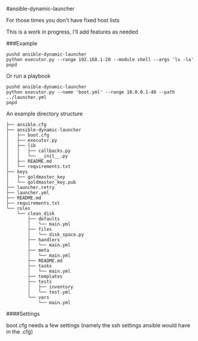 #ansible-dynamic-launcher

For those times you don't have fixed host lists

This is a work in progress, I'll add features as needed

###Example

```
pushd ansible-dynamic-launcher
python executor.py --range 192.168.1-20 --module shell --args 'ls -la'
popd
```

Or run a playbook

```
pushd ansible-dynamic-launcher
python executor.py --name 'boot.yml' --range 10.0.0.1-40 --path ../launcher.yml
popd
```

An example directory structure

```
├── ansible.cfg
├── ansible-dynamic-launcher
│   ├── boot.cfg
│   ├── executor.py
│   ├── lib
│   │   ├── callbacks.py
│   │   └── __init__.py
│   ├── README.md
│   └── requirements.txt
├── keys
│   ├── goldmaster_key
│   └── goldmaster_key.pub
├── launcher.retry
├── launcher.yml
├── README.md
├── requirements.txt
└── roles
    └── clean_disk
        ├── defaults
        │   └── main.yml
        ├── files
        │   └── disk_space.py
        ├── handlers
        │   └── main.yml
        ├── meta
        │   └── main.yml
        ├── README.md
        ├── tasks
        │   └── main.yml
        ├── templates
        ├── tests
        │   ├── inventory
        │   └── test.yml
        └── vars
            └── main.yml
```


####Settings

boot.cfg needs a few settings (namely the ssh settings ansible would have in the .cfg)
